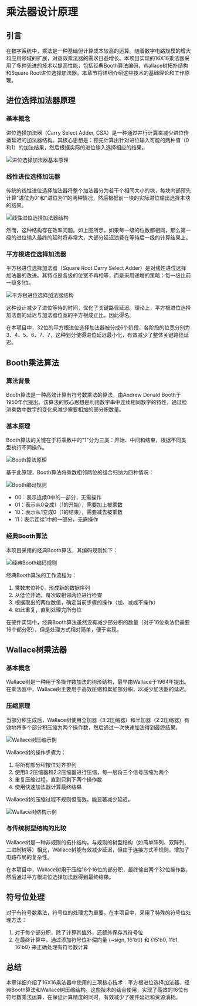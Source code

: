 # 乘法器设计原理

## 引言

在数字系统中，乘法是一种基础但计算成本较高的运算。随着数字电路规模的增大和应用领域的扩展，对高效乘法器的需求日益增长。本项目实现的16X16乘法器采用了多种先进的技术以提高性能，包括经典Booth算法编码、Wallace树拓扑结构和Square Root进位选择加法器。本章节将详细介绍这些技术的基础理论和工作原理。

## 进位选择加法器原理

### 基本概念

进位选择加法器（Carry Select Adder, CSA）是一种通过并行计算来减少进位传播延迟的加法器结构。其核心思想是：预先计算出针对进位输入可能的两种值（0和1）的加法结果，然后根据实际的进位输入选择相应的结果。

![进位选择加法器基本原理](../../readme_pic/principle1.png)

### 线性进位选择加法器

传统的线性进位选择加法器将整个加法器分为若干个相同大小的块，每块内部预先计算"进位为0"和"进位为1"的两种情况，然后根据前一块的实际进位输出选择本块的结果。

![线性进位选择加法器结构](../../readme_pic/principle2.png)

然而，这种结构存在效率问题。如上图所示，如果每一级的位数都相同，那么第一级的进位输入最终的延时将非常大，大部分延迟浪费在等待后一级的计算结果上。

### 平方根进位选择加法器

平方根进位选择加法器（Square Root Carry Select Adder）是对线性进位选择加法器的改进。其特点是各级的位宽不再相等，而是采用递增的策略：每一级比前一级多1位。

![平方根进位选择加法器结构](../../readme_pic/principle3.png)

这种设计减少了进位等待的时间，优化了关键路径延迟。理论上，平方根进位选择加法器的延迟与加法器位宽的平方根成正比，因此得名。

在本项目中，32位的平方根进位选择加法器被分成6个阶段，各阶段的位宽分别为3、4、5、6、7、7，这种划分使得进位延迟最小化，有效减少了整体关键路径延迟。

## Booth乘法算法

### 算法背景

Booth算法是一种高效计算有符号数乘法的算法，由Andrew Donald Booth于1950年代提出。该算法的核心思想是利用数字串中连续相同数字的特性，通过检测乘数中数字的变化来减少需要相加的部分积数量。

### 基本原理

Booth算法的关键在于将乘数中的"1"分为三类：开始、中间和结束，根据不同类型执行不同操作。

![Booth算法原理](../../readme_pic/principle4.png)

基于此原理，Booth算法将乘数相邻两位的组合归纳为四种情况：

![Booth编码规则](../../readme_pic/principle5.png)

- 00：表示连续0中的一部分，无需操作
- 01：表示从0变成1（1的开始），需要加上被乘数
- 10：表示从1变成0（1的结束），需要减去被乘数
- 11：表示连续1中的一部分，无需操作

### 经典Booth算法

本项目采用的经典Booth算法，其编码规则如下：

![经典Booth编码规则](../../readme_pic/principle6.png)

经典Booth算法的工作流程为：

1. 乘数末位补0，形成新的数据序列
2. 从低位开始，每次取相邻两位进行检查
3. 根据取出的两位数值，确定当前步骤的操作（加、减或不操作）
4. 如此重复，直到处理完所有位

在硬件实现中，经典Booth算法虽然没有减少部分积的数量（对于16位乘法仍需要16个部分积），但是处理方式相对简单，便于实现。

## Wallace树乘法器

### 基本概念

Wallace树是一种用于多操作数加法的树形结构，最早由Wallace于1964年提出。在乘法器中，Wallace树主要用于高效压缩和累加部分积，以减少加法器的延迟。

### 压缩原理

当部分积生成后，Wallace树使用全加器（3:2压缩器）和半加器（2:2压缩器）有效地将多个部分积压缩为两个操作数，然后通过一次快速加法得到最终结果。

![Wallace树压缩示例](../../readme_pic/principle7.png)

Wallace树的操作步骤为：

1. 将所有部分积按位对齐排列
2. 使用3:2压缩器和2:2压缩器进行压缩，每一层将三个信号压缩为两个
3. 重复压缩过程，直到只剩下两个操作数
4. 使用快速加法器计算最终结果

Wallace树的压缩过程不规则但高效，能显著减少延迟。

![Wallace树结构示例](../../readme_pic/principle8.png)

### 与传统树型结构的比较

Wallace树是一种非规则的拓扑结构，与规则的树型结构（如简单阵列、双阵列、二进制树等）相比，Wallace树能有效减少延迟，但由于连接方式不规则，增加了电路布局的复杂性。

在本项目中，Wallace树用于压缩16个16位的部分积，最终输出两个32位操作数，然后通过平方根进位选择加法器得到最终结果。

## 符号位处理

对于有符号数乘法，符号位的处理尤为重要。在本项目中，采用了特殊的符号位处理方法：

1. 对于每个部分积，除了计算其值外，还额外保存其符号位
2. 在最终计算中，通过添加符号位补偿向量 {~sign, 16'b0} 和 {15'b0, 1'b1, 16'b0} 来正确处理有符号数计算

## 总结

本章详细介绍了16X16乘法器中使用的三项核心技术：平方根进位选择加法器、经典Booth算法和Wallace树压缩结构。这些技术的结合使用，实现了高效的16位有符号数乘法运算，在保证计算精度的同时，有效减少了硬件延迟和资源消耗。 